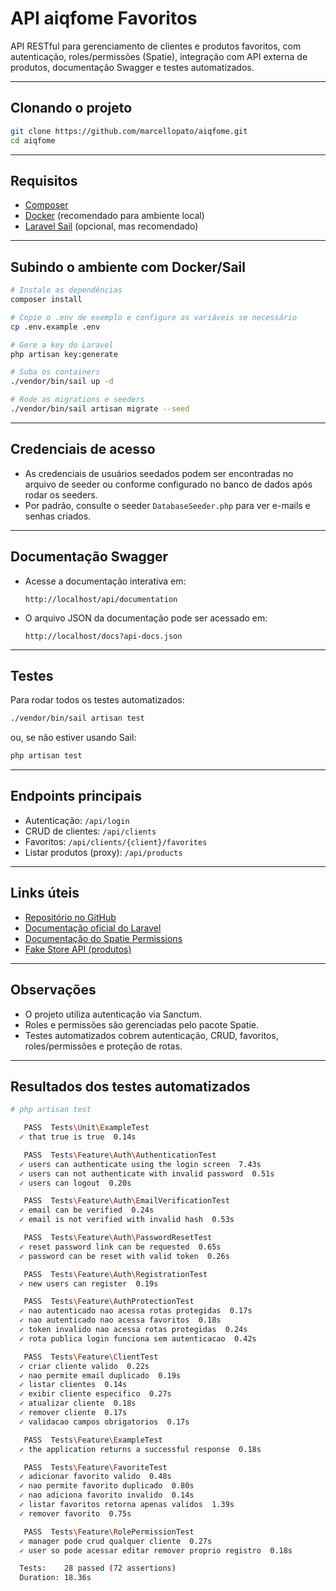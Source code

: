 # API aiqfome Favoritos

API RESTful para gerenciamento de clientes e produtos favoritos, com autenticação, roles/permissões (Spatie), integração com API externa de produtos, documentação Swagger e testes automatizados.

---

## Clonando o projeto

```bash
git clone https://github.com/marcellopato/aiqfome.git
cd aiqfome
```

---

## Requisitos

- [Composer](https://getcomposer.org/)
- [Docker](https://www.docker.com/) (recomendado para ambiente local)
- [Laravel Sail](https://laravel.com/docs/10.x/sail) (opcional, mas recomendado)

---

## Subindo o ambiente com Docker/Sail

```bash
# Instale as dependências
composer install

# Copie o .env de exemplo e configure as variáveis se necessário
cp .env.example .env

# Gere a key do Laravel
php artisan key:generate

# Suba os containers
./vendor/bin/sail up -d

# Rode as migrations e seeders
./vendor/bin/sail artisan migrate --seed
```

---

## Credenciais de acesso

- As credenciais de usuários seedados podem ser encontradas no arquivo de seeder ou conforme configurado no banco de dados após rodar os seeders.
- Por padrão, consulte o seeder `DatabaseSeeder.php` para ver e-mails e senhas criados.

---

## Documentação Swagger

- Acesse a documentação interativa em:  
  ```
  http://localhost/api/documentation
  ```
- O arquivo JSON da documentação pode ser acessado em:  
  ```
  http://localhost/docs?api-docs.json
  ```

---

## Testes

Para rodar todos os testes automatizados:

```bash
./vendor/bin/sail artisan test
```
ou, se não estiver usando Sail:
```bash
php artisan test
```

---

## Endpoints principais

- Autenticação: `/api/login`
- CRUD de clientes: `/api/clients`
- Favoritos: `/api/clients/{client}/favorites`
- Listar produtos (proxy): `/api/products`

---

## Links úteis

- [Repositório no GitHub](https://github.com/marcellopato/aiqfome)
- [Documentação oficial do Laravel](https://laravel.com/docs/)
- [Documentação do Spatie Permissions](https://spatie.be/docs/laravel-permission/v5/introduction)
- [Fake Store API (produtos)](https://fakestoreapi.com/docs)

---

## Observações

- O projeto utiliza autenticação via Sanctum.
- Roles e permissões são gerenciadas pelo pacote Spatie.
- Testes automatizados cobrem autenticação, CRUD, favoritos, roles/permissões e proteção de rotas.

---

## Resultados dos testes automatizados

```sh
# php artisan test

   PASS  Tests\Unit\ExampleTest
  ✓ that true is true  0.14s  

   PASS  Tests\Feature\Auth\AuthenticationTest
  ✓ users can authenticate using the login screen  7.43s  
  ✓ users can not authenticate with invalid password  0.51s  
  ✓ users can logout  0.20s  

   PASS  Tests\Feature\Auth\EmailVerificationTest
  ✓ email can be verified  0.24s  
  ✓ email is not verified with invalid hash  0.53s  

   PASS  Tests\Feature\Auth\PasswordResetTest
  ✓ reset password link can be requested  0.65s  
  ✓ password can be reset with valid token  0.26s  

   PASS  Tests\Feature\Auth\RegistrationTest
  ✓ new users can register  0.19s  

   PASS  Tests\Feature\AuthProtectionTest
  ✓ nao autenticado nao acessa rotas protegidas  0.17s  
  ✓ nao autenticado nao acessa favoritos  0.18s  
  ✓ token invalido nao acessa rotas protegidas  0.24s  
  ✓ rota publica login funciona sem autenticacao  0.42s  

   PASS  Tests\Feature\ClientTest
  ✓ criar cliente valido  0.22s  
  ✓ nao permite email duplicado  0.19s  
  ✓ listar clientes  0.14s  
  ✓ exibir cliente especifico  0.27s  
  ✓ atualizar cliente  0.18s  
  ✓ remover cliente  0.17s  
  ✓ validacao campos obrigatorios  0.17s  

   PASS  Tests\Feature\ExampleTest
  ✓ the application returns a successful response  0.18s  

   PASS  Tests\Feature\FavoriteTest
  ✓ adicionar favorito valido  0.48s  
  ✓ nao permite favorito duplicado  0.80s  
  ✓ nao adiciona favorito invalido  0.14s  
  ✓ listar favoritos retorna apenas validos  1.39s  
  ✓ remover favorito  0.75s  

   PASS  Tests\Feature\RolePermissionTest
  ✓ manager pode crud qualquer cliente  0.27s  
  ✓ user so pode acessar editar remover proprio registro  0.18s  

  Tests:    28 passed (72 assertions)
  Duration: 18.36s
```
